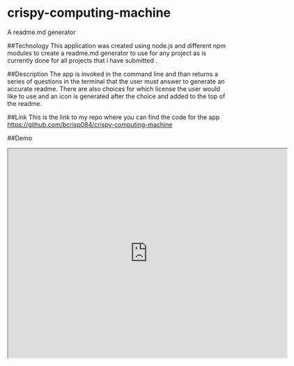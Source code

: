 # crispy-computing-machine
A readme.md generator

##Technology
This application was created using node.js and different npm modules to create a readme.md generator to use for any project as is currently done for all projects that i have
submitted .

##Description
The app is invoked in the command line and than returns a series of questions in the terminal that the user must answer to generate an accurate readme. There are also choices
for which license the user would like to use and an icon is generated after the choice and added to the top of the readme. 

##Link
This is the link to my repo where you can find the code for the app
https://github.com/bcrisp084/crispy-computing-machine

##Demo
<iframe src="https://drive.google.com/file/d/1lkF2JC5MZPsiFvzh1TaiOw0eV9815xfC/preview" width="640" height="480"></iframe>
